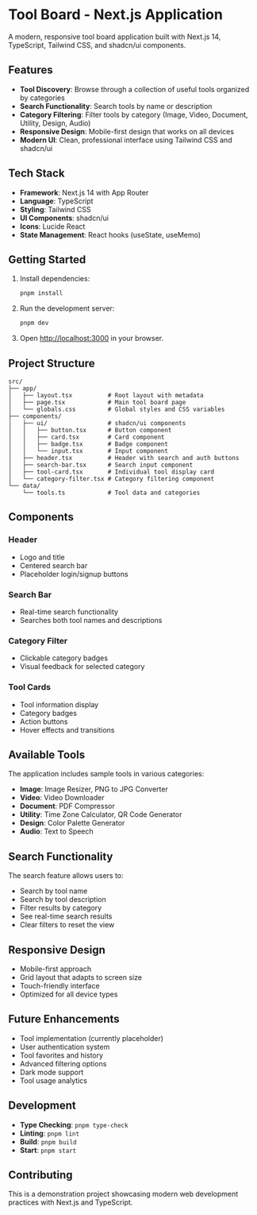 # Tool Board - Next.js Application

A modern, responsive tool board application built with Next.js 14, TypeScript, Tailwind CSS, and shadcn/ui components.

## Features

- **Tool Discovery**: Browse through a collection of useful tools organized by categories
- **Search Functionality**: Search tools by name or description
- **Category Filtering**: Filter tools by category (Image, Video, Document, Utility, Design, Audio)
- **Responsive Design**: Mobile-first design that works on all devices
- **Modern UI**: Clean, professional interface using Tailwind CSS and shadcn/ui

## Tech Stack

- **Framework**: Next.js 14 with App Router
- **Language**: TypeScript
- **Styling**: Tailwind CSS
- **UI Components**: shadcn/ui
- **Icons**: Lucide React
- **State Management**: React hooks (useState, useMemo)

## Getting Started

1. Install dependencies:
   ```bash
   pnpm install
   ```

2. Run the development server:
   ```bash
   pnpm dev
   ```

3. Open [http://localhost:3000](http://localhost:3000) in your browser.

## Project Structure

```
src/
├── app/
│   ├── layout.tsx          # Root layout with metadata
│   ├── page.tsx            # Main tool board page
│   └── globals.css         # Global styles and CSS variables
├── components/
│   ├── ui/                 # shadcn/ui components
│   │   ├── button.tsx      # Button component
│   │   ├── card.tsx        # Card component
│   │   ├── badge.tsx       # Badge component
│   │   └── input.tsx       # Input component
│   ├── header.tsx          # Header with search and auth buttons
│   ├── search-bar.tsx      # Search input component
│   ├── tool-card.tsx       # Individual tool display card
│   └── category-filter.tsx # Category filtering component
└── data/
    └── tools.ts            # Tool data and categories
```

## Components

### Header
- Logo and title
- Centered search bar
- Placeholder login/signup buttons

### Search Bar
- Real-time search functionality
- Searches both tool names and descriptions

### Category Filter
- Clickable category badges
- Visual feedback for selected category

### Tool Cards
- Tool information display
- Category badges
- Action buttons
- Hover effects and transitions

## Available Tools

The application includes sample tools in various categories:
- **Image**: Image Resizer, PNG to JPG Converter
- **Video**: Video Downloader
- **Document**: PDF Compressor
- **Utility**: Time Zone Calculator, QR Code Generator
- **Design**: Color Palette Generator
- **Audio**: Text to Speech

## Search Functionality

The search feature allows users to:
- Search by tool name
- Search by tool description
- Filter results by category
- See real-time search results
- Clear filters to reset the view

## Responsive Design

- Mobile-first approach
- Grid layout that adapts to screen size
- Touch-friendly interface
- Optimized for all device types

## Future Enhancements

- Tool implementation (currently placeholder)
- User authentication system
- Tool favorites and history
- Advanced filtering options
- Dark mode support
- Tool usage analytics

## Development

- **Type Checking**: `pnpm type-check`
- **Linting**: `pnpm lint`
- **Build**: `pnpm build`
- **Start**: `pnpm start`

## Contributing

This is a demonstration project showcasing modern web development practices with Next.js and TypeScript.
